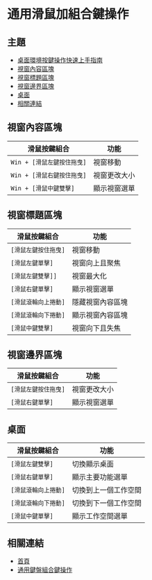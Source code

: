 
# 通用滑鼠加組合鍵操作


## 主題

* [桌面環境按鍵操作快速上手指南](https://samwhelp.github.io/system-modeling/read/zh_tw/quick-start)
* [視窗內容區塊](#視窗內容區塊)
* [視窗標題區塊](#視窗標題區塊)
* [視窗邊界區塊](#視窗邊界區塊)
* [桌面](#桌面)
* [相關連結](#相關連結)


## 視窗內容區塊

| 滑鼠按鍵組合                     |  功能            |
| ----------------------------- | ----------------- |
| `Win + [滑鼠左鍵按住拖曳]`     | 視窗移動       |
| `Win + [滑鼠右鍵按住拖曳]`  | 視窗更改大小     |
| `Win + [滑鼠中鍵雙擊]`      | 顯示視窗選單  |


## 視窗標題區塊

| 滑鼠按鍵組合                     |  功能            |
| ----------------------------- | ----------------- |
| `[滑鼠左鍵按住拖曳]`            | 視窗移動                 |
| `[滑鼠左鍵單擊]`           | 視窗向上且聚焦      |
| `[滑鼠左鍵雙擊]]`    | 視窗最大化             |
| `[滑鼠右鍵單擊]`          | 顯示視窗選單            |
| `[滑鼠滾輪向上捲動]`            | 隱藏視窗內容區塊                |
| `[滑鼠滾輪向下捲動]`          | 顯示視窗內容區塊              |
| `[滑鼠中鍵雙擊]`  | 視窗向下且失焦    |


## 視窗邊界區塊

| 滑鼠按鍵組合                     |  功能            |
| ----------------------------- | ----------------- |
| `[滑鼠左鍵按住拖曳]`            | 視窗更改大小               |
| `[滑鼠右鍵單擊]`          | 顯示視窗選單            |


## 桌面

| 滑鼠按鍵組合                     |  功能            |
| ----------------------------- | ----------------- |
| `[滑鼠左鍵雙擊]`    | 切換顯示桌面         |
| `[滑鼠右鍵單擊]`          | 顯示主要功能選單              |
| `[滑鼠滾輪向上捲動]`            | 切換到上一個工作空間          |
| `[滑鼠滾輪向下捲動]`          | 切換到下一個工作空間              |
| `[滑鼠中鍵單擊]`         | 顯示工作空間選單         |



## 相關連結

* [首頁](https://samwhelp.github.io/system-modeling/)
* [通用鍵盤組合鍵操作](https://samwhelp.github.io/system-modeling/read/zh_tw/spec-keybind-common)
